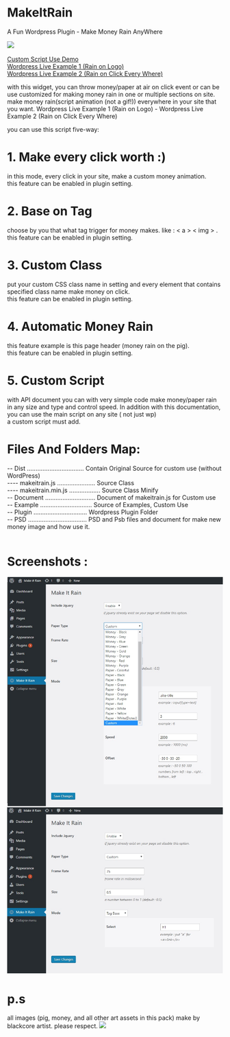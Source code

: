 # MakeItRain
A Fun Wordpress Plugin - Make Money Rain AnyWhere

<img src="http://blackcore.ir/envato/codecanyon/make-it-rain/resources/08.png">

<a href="http://blackcore.ir/envato/codecanyon/make-it-rain/">Custom Script Use Demo</a><br>
<a href="http://blackcore.ir/envato/codecanyon/make-it-rain/wp/" target="_blank">Wordpress Live Example 1 (Rain on Logo)</a><br>
<a href="http://blackcore.ir/envato/codecanyon/make-it-rain/wp2/" target="_blank">Wordpress Live Example 2 (Rain on Click Every Where)</a><br>

with this widget, you can throw money/paper at air on click event or can be use customized for making money rain in one or multiple sections on site. make money rain(script animation (not a gif!)) everywhere in your site that you want. 
Wordpress Live Example 1 (Rain on Logo) - Wordpress Live Example 2 (Rain on Click Every Where) <br>

you can use this script five-way:

# 1. Make every click worth :)
in this mode, every click in your site, make a custom money animation. <br>
this feature can be enabled in plugin setting.


# 2. Base on Tag
choose by you that what tag trigger for money makes. like : < a > < img > .<br>
this feature can be enabled in plugin setting.

# 3. Custom Class
put your custom CSS class name in setting and every element that contains specified class name make money on click. <br>
this feature can be enabled in plugin setting.
# 4. Automatic Money Rain
this feature example is this page header (money rain on the pig). <br>
this feature can be enabled in plugin setting. 
# 5. Custom Script
with API document you can with very simple code make money/paper rain in any size and type and control speed. In addition with this documentation, you can use the main script on any site ( not just wp) <br>
a custom script must add.
  
# Files And Folders Map:
-- Dist ................................. Contain Original Source  for custom use (without WordPress)<br>
---- makeitrain.js ...................... Source Class<br>
---- makeitrain.min.js .................. Source Class Minify<br>
-- Document ............................. Document of makeitrain.js for Custom use<br>
-- Example .............................. Source of Examples, Custom Use <br>
-- Plugin ............................... Wordpress Plugin Folder<br>
-- PSD .................................. PSD and Psb files and document for make new money image and how use it.<br><br>

# Screenshots :
 <img src="https://raw.githubusercontent.com/100oc/MakeItRain/master/screenshots/screenshot.jpg">
 <img src="https://raw.githubusercontent.com/100oc/MakeItRain/master/screenshots/screenshot2.jpg">
  
# p.s 
all images (pig, money, and all other art assets in this pack) make by blackcore artist. please respect.
<img src="http://blackcore.ir/envato/codecanyon/make-it-rain/resources/logo.png">
